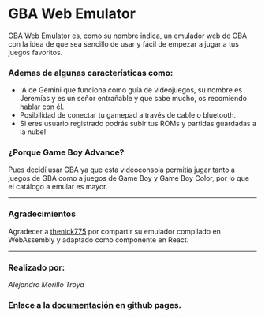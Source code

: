 # GBA Web Emulator

GBA Web Emulator es, como su nombre indica, un emulador web de GBA con la idea de que
sea sencillo de usar y fácil de empezar a jugar a tus juegos favoritos.

### Ademas de algunas características como:
- IA de Gemini que funciona como guía de videojuegos, su nombre es Jeremías y es un señor
  entrañable y que sabe mucho, os recomiendo hablar con él.
- Posibilidad de conectar tu gamepad a través de cable o bluetooth.
- Si eres usuario registrado podrás subir tus ROMs y partidas guardadas a la nube!

### ¿Porque Game Boy Advance?

Pues decidí usar GBA ya que esta videoconsola permitía jugar tanto a juegos de GBA como
a juegos de Game Boy y Game Boy Color, por lo que el catálogo a emular es mayor.

---

### Agradecimientos

Agradecer a [thenick775](https://github.com/thenick775/mgba/tree/feature/wasm#readme) por
compartir su emulador compilado en WebAssembly y adaptado como componente en React.

---

### Realizado por:
*Alejandro Morillo Troya*

### Enlace a la [documentación](https://curro85.github.io/GBA-WebEmulator/) en github pages.